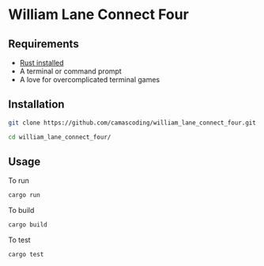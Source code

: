 # William Lane Connect Four


## Requirements

- [Rust installed](https://www.rust-lang.org/tools/install)
- A terminal or command prompt
- A love for overcomplicated terminal games

## Installation

```bash
git clone https://github.com/camascoding/william_lane_connect_four.git

cd william_lane_connect_four/
```

## Usage

To run

```bash
cargo run
```

To build

```bash
cargo build
```

To test

```bash
cargo test
```

